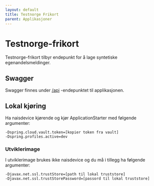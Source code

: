 ```yaml
---
layout: default
title: Testnorge Frikort
parent: Applikasjoner
---
```


# Testnorge-frikort
Testnorge-frikort tilbyr endepunkt for å lage syntetiske egenandelsmeldinger.

## Swagger
Swagger finnes under [/api](https://testnorge-frikort.nais.preprod.local/api) -endepunktet til applikasjonen.

## Lokal kjøring
Ha naisdevice kjørende og kjør ApplicationStarter med følgende argumenter:
```
-Dspring.cloud.vault.token=[kopier token fra vault]
-Dspring.profiles.active=dev
```

### Utviklerimage
I utviklerimage brukes ikke naisdevice og du må i tillegg ha følgende argumenter:
```
-Djavax.net.ssl.trustStore=[path til lokal truststore]
-Djavax.net.ssl.trustStorePassword=[passord til lokal truststore]
```
